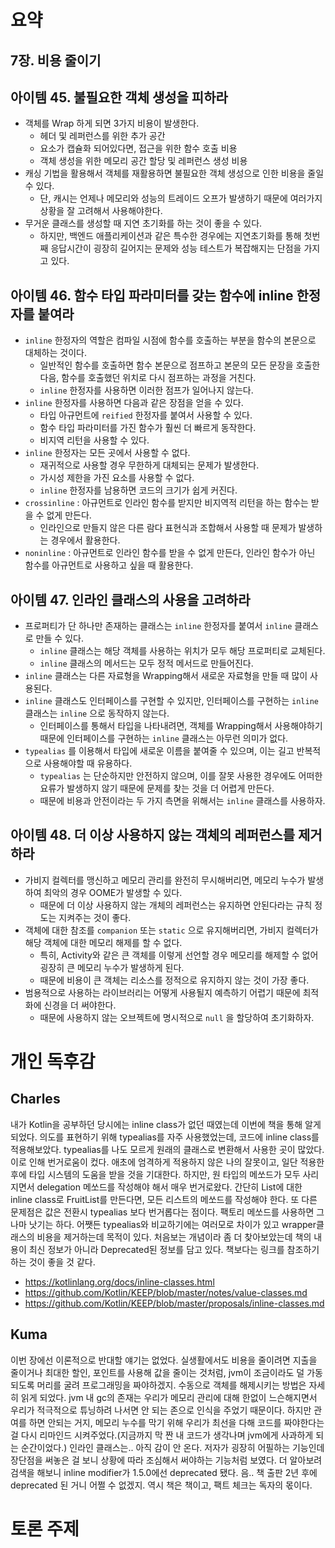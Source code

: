 # 요약

## 7장. 비용 줄이기

## 아이템 45. 불필요한 객체 생성을 피하라

- 객체를 Wrap 하게 되면 3가지 비용이 발생한다.
    - 헤더 및 레퍼런스를 위한 추가 공간
    - 요소가 캡슐화 되어있다면, 접근을 위한 함수 호출 비용
    - 객체 생성을 위한 메모리 공간 할당 및 레퍼런스 생성 비용
- 캐싱 기법을 활용해서 객체를 재활용하면 불필요한 객체 생성으로 인한 비용을 줄일 수 있다.
    - 단, 캐시는 언제나 메모리와 성능의 트레이드 오프가 발생하기 때문에 여러가지 상황을 잘 고려해서 사용해야한다.
- 무거운 클래스를 생성할 때 지연 초기화를 하는 것이 좋을 수 있다.
    - 하지만, 백엔드 애플리케이션과 같은 특수한 경우에는 지연초기화를 통해 첫번째 응답시간이 굉장히 길어지는 문제와 성능 테스트가 복잡해지는 단점을 가지고 있다.

## 아이템 46. 함수 타입 파라미터를 갖는 함수에 inline 한정자를 붙여라

- `inline` 한정자의 역할은 컴파일 시점에 함수를 호출하는 부분을 함수의 본문으로 대체하는 것이다.
    - 일반적인 함수를 호출하면 함수 본문으로 점프하고 본문의 모든 문장을 호출한 다음, 함수를 호출했던 위치로 다시 점프하는 과정을 거친다.
    - `inline` 한정자를 사용하면 이러한 점프가 일어나지 않는다.
- `inline` 한정자를 사용하면 다음과 같은 장점을 얻을 수 있다.
    - 타입 아규먼트에 `reified` 한정자를 붙여서 사용할 수 있다.
    - 함수 타입 파라미터를 가진 함수가 훨씬 더 빠르게 동작한다.
    - 비지역 리턴을 사용할 수 있다.
- `inline` 한정자는 모든 곳에서 사용할 수 없다.
    - 재귀적으로 사용할 경우 무한하게 대체되는 문제가 발생한다.
    - 가시성 제한을 가진 요소를 사용할 수 없다.
    - `inline` 한정자를 남용하면 코드의 크기가 쉽게 커진다.
- `crossinline` : 아규먼트로 인라인 함수를 받지만 비지역적 리턴을 하는 함수는 받을 수 없게 만든다.
    - 인라인으로 만들지 않은 다른 람다 표현식과 조합해서 사용할 때 문제가 발생하는 경우에서 활용한다.
- `noninline` : 아규먼트로 인라인 함수를 받을 수 없게 만든다, 인라인 함수가 아닌 함수를 아규먼트로 사용하고 싶을 때 활용한다.

## 아이템 47. 인라인 클래스의 사용을 고려하라

- 프로퍼티가 단 하나만 존재하는 클래스는 `inline` 한정자를 붙여서 `inline` 클래스로 만들 수 있다.
    - `inline` 클래스는 해당 객체를 사용하는 위치가 모두 해당 프로퍼티로 교체된다.
    - `inline` 클래스의 메서드는 모두 정적 메서드로 만들어진다.
- `inline` 클래스는 다른 자료형을 Wrapping해서 새로운 자료형을 만들 때 많이 사용된다.
- `inline` 클래스도 인터페이스를 구현할 수 있지만, 인터페이스를 구현하는 `inline` 클래스는 `inline` 으로 동작하지 않는다.
    - 인터페이스를 통해서 타입을 나타내려면, 객체를 Wrapping해서 사용해야하기 때문에 인터페이스를 구현하는 `inline` 클래스는 아무런 의미가 없다.
- `typealias` 를 이용해서 타입에 새로운 이름을 붙여줄 수 있으며, 이는 길고 반복적으로 사용해야할 때 유용하다.
    - `typealias` 는 단순하지만 안전하지 않으며, 이를 잘못 사용한 경우에도 어떠한 요류가 발생하지 않기 때문에 문제를 찾는 것을 더 어렵게 만든다.
    - 때문에 비용과 안전이라는 두 가지 측면을 위해서는 `inline` 클래스를 사용하자.

## 아이템 48. 더 이상 사용하지 않는 객체의 레퍼런스를 제거하라

- 가비지 컬렉터를 맹신하고 메모리 관리를 완전히 무시해버리면, 메모리 누수가 발생하여 최악의 경우 OOME가 발생할  수 있다.
    - 때문에 더 이상 사용하지 않는 개체의 레퍼런스는 유지하면 안된다라는 규칙 정도는 지켜주는 것이 좋다.
- 객체에 대한 참조를 `companion` 또는 `static` 으로 유지해버리면, 가비지 컬렉터가 해당 객체에 대한 메모리 해제를 할 수 없다.
    - 특히, Activity와 같은 큰 객체를 이렇게 선언할 경우 메모리를 해제할 수 없어 굉장히 큰 메모리 누수가 발생하게 된다.
    - 때문에 비용이 큰 객체는 리소스를 정적으로 유지하지 않는 것이 가장 좋다.
- 범용적으로 사용하는 라이브러리는 어떻게 사용될지 예측하기 어렵기 때문에 최적화에 신경을 더 써야한다.
    - 때문에 사용하지 않는 오브젝트에 명시적으로 `null` 을 할당하여 초기화하자.

# 개인 독후감

## Charles
 내가 Kotlin을 공부하던 당시에는 inline class가 없던 때였는데 이번에 책을 통해 알게
되었다. 의도를 표현하기 위해 typealias를 자주 사용했었는데, 코드에 inline class를
적용해보았다. typealias를 나도 모르게 원래의 클래스로 변환해서 사용한 곳이 많았다.
이로 인해 번거로움이 컸다. 애초에 엄격하게 적용하지 않은 나의 잘못이고, 일단 적용한
후에 타입 시스템의 도움을 받을 것을 기대한다.
 하지만, 원 타입의 메쏘드가 모두 사리지면서 delegation 메쏘드를 작성해야 해서 매우
번거로왔다. 간단히 List에 대한 inline class로 FruitList를 만든다면, 모든 리스트의
메쏘드를 작성해야 한다.
 또 다른 문제점은 값은 전환시 typealias 보다 번거롭다는 점이다. 팩토리 메쏘드를
사용하면 그나마 낫기는 하다. 어쨋든 typealias와 비교하기에는 여러모로 차이가 있고
wrapper클래스의 비용을 제거하는데 목적이 있다. 처음보는 개념이라 좀 더 찾아보았는데
책의 내용이 최신 정보가 아니라 Deprecated된 정보를 담고 있다. 책보다는 링크를
참조하기 하는 것이 좋을 것 같다.

- https://kotlinlang.org/docs/inline-classes.html
- https://github.com/Kotlin/KEEP/blob/master/notes/value-classes.md
- https://github.com/Kotlin/KEEP/blob/master/proposals/inline-classes.md

## Kuma
이번 장에선 이론적으로 반대할 얘기는 없었다. 실생활에서도 비용을 줄이려면 지출을 줄이거나
최대한 할인, 포인트를 사용해 값을 줄이는 것처럼, jvm이 조금이라도 덜 가동되도록
머리를 굴려 프로그래밍을 짜야하겠지. 수동으로 객체를 해제시키는 방법은 자세히 읽게 되었다. 
jvm 내 gc의 존재는 우리가 메모리 관리에 대해 한없이 느슨해지면서 
우리가 적극적으로 튜닝하려 나서면 안 되는 존으로 인식을 주었기 때문이다. 하지만 관여를 하면 
안되는 거지, 메모리 누수를 막기 위해 우리가 최선을 다해 코드를 짜야한다는 걸 다시 리마인드
시켜주었다.(지금까지 막 짠 내 코드가 생각나며 jvm에게 사과하게 되는 순간이었다.)
인라인 클래스는.. 아직 감이 안 온다. 저자가 굉장히 어필하는 기능인데 장단점을 써놓은 걸 보니
상황에 따라 조심해서 써야하는 기능처럼 보였다. 더 알아보려 검색을 해보니 inline modifier가
1.5.0에선 deprecated 됐다. 음.. 책 출판 2년 후에 deprecated 된 거니 어쩔 수 없겠지.
역시 책은 책이고, 팩트 체크는 독자의 몫이다.

# 토론 주제 

